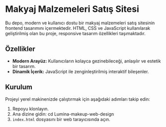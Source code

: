 # Makyaj Malzemeleri Satış Sitesi

Bu depo, modern ve kullanıcı dostu bir makyaj malzemeleri satış sitesinin frontend tasarımını içermektedir. HTML, CSS ve JavaScript kullanılarak geliştirilmiş olan bu proje, responsive tasarım özellikleri taşımaktadır.

## Özellikler

- **Modern Arayüz:** Kullanıcıların kolayca gezinebileceği, anlaşılır ve estetik bir tasarım.
- **Dinamik İçerik:** JavaScript ile zenginleştirilmiş interaktif bileşenler.

## Kurulum

Projeyi yerel makinenizde çalıştırmak için aşağıdaki adımları takip edin:

1. Repoyu klonlayın.
2. Ana dizine gidin:
cd Lumina-makeup-web-design
3. `index.html` dosyasını bir web tarayıcısında açın.
